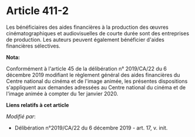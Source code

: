 # Article 411-2

Les bénéficiaires des aides financières à la production des œuvres cinématographiques et audiovisuelles de courte durée sont
des entreprises de production. Les auteurs peuvent également bénéficier d'aides financières sélectives.

**Nota:**

Conformément à l'article 45 de la délibération n° 2019/CA/22 du 6 décembre 2019 modifiant le règlement général des aides
financières du Centre national du cinéma et de l'image animée, les présentes dispositions s'appliquent aux demandes adressées
au Centre national du cinéma et de l'image animée à compter du 1er janvier 2020.

**Liens relatifs à cet article**

_Modifié par_:

  - Délibération n°2019/CA/22 du 6 décembre 2019 - art. 17, v. init.
